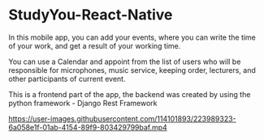 # StudyYou-React-Native

In this mobile app, you can add your events,
where you can write the time of your work, 
and get a result of your working time.

You can use a Calendar and appoint from the list of users 
who will be responsible for microphones, music service, 
keeping order, lecturers, and other participants of current event.

This is a frontend part of the app, 
the backend was created by using 
the python framework -  Django Rest Framework


https://user-images.githubusercontent.com/114101893/223989323-6a058e1f-01ab-4154-89f9-803429799baf.mp4

